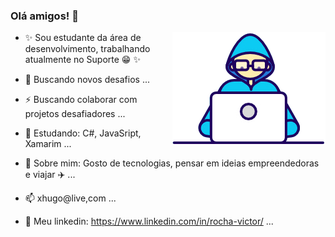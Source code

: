 
### Olá amigos! 👋
<img align="right" src="https://github.com/hugoxy/hugoxy/blob/master/Developer.gif">

- ✨ Sou estudante da área de desenvolvimento, trabalhando atualmente no Suporte 😁 ✨

- 🚀 Buscando novos desafios ...
- ⚡ Buscando colaborar com projetos desafiadores ...
- 📘 Estudando: C#, JavaSript, Xamarim ...
- 💬 Sobre mim: Gosto de tecnologias, pensar em ideias empreendedoras e viajar ✈️ ...
- 📫 xhugo@live,com ...
- 👔 Meu linkedin: https://www.linkedin.com/in/rocha-victor/ ...
